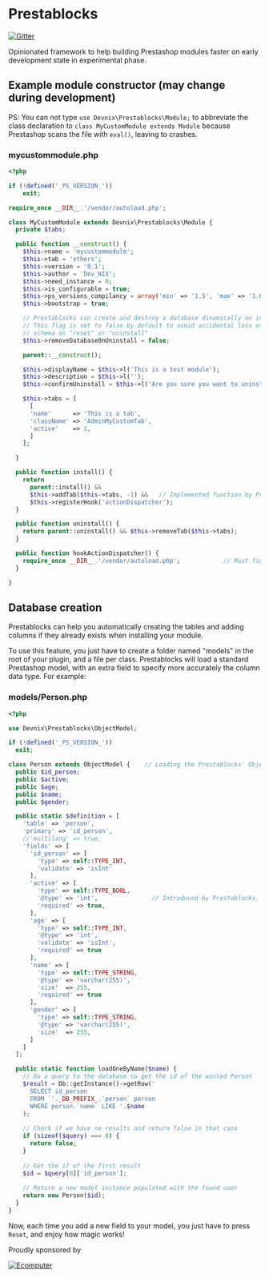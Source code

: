 # Prestablocks

[![Gitter](https://badges.gitter.im/DevNIX/prestablocks.svg)](https://gitter.im/DevNIX/prestablocks?utm_source=badge&utm_medium=badge&utm_campaign=pr-badge)

Opinionated framework to help building Prestashop modules faster on early development state in experimental phase.

## Example module constructor (may change during development)

PS: You can not type `use Devnix\Prestablocks\Module;` to abbreviate the class declaration to `class MyCustomModule extends Module` because Prestashop scans the file with `eval()`, leaving to crashes.

### mycustommodule.php
```php
<?php

if (!defined('_PS_VERSION_'))
	exit;

require_once __DIR__.'/vendor/autoload.php';

class MyCustomModule extends Devnix\Prestablocks\Module {
  private $tabs;

  public function __construct() {
    $this->name = 'mycustommodule';
    $this->tab = 'others';
    $this->version = '0.1';
    $this->author = 'Dev_NIX';
    $this->need_instance = 0;
    $this->is_configurable = true;
    $this->ps_versions_compilancy = array('min' => '1.5', 'max' => '1.6');
    $this->bootstrap = true;

    // Prestablocks can create and destroy a database dinamically on installation based on Prestashop ActiveRecord models.
    // This flag is set to false by default to avoid accidental loss of data. Set it to true to clean up your tables and 
    // schema on "reset" or "uninstall"
    $this->removeDatabaseOnUninstall = false;   

    parent::__construct();

    $this->displayName = $this->l('This is a test module');
    $this->description = $this->l('');
    $this->confirmUninstall = $this->l('Are you sure you want to uninstall?');

    $this->tabs = [
      [
      'name'      => 'This is a tab',
      'className' => 'AdminMyCustomTab',
      'active'    => 1,
      ]
    ];

  }

  public function install() {
    return
      parent::install() &&
      $this->addTab($this->tabs, -1) &&   // Implemented function by Prestablocks. Seemed like a standard in a lot of examples, and it's a repeated code never implemented.
      $this->registerHook('actionDispatcher');
  }

  public function uninstall() {
    return parent::uninstall() && $this->removeTab($this->tabs);
  }

  public function hookActionDispatcher() {
    require_once __DIR__.'/vendor/autoload.php';            // Must figure a better way to autoload your module dependencies on your custom classes
  }

}

```

## Database creation

Prestablocks can help you automatically creating the tables and adding columns if they already exists when installing your module.

To use this feature, you just have to create a folder named "models" in the root of your plugin, and a file per class. Prestablocks will load a standard Prestashop model, with an extra field to specify more accurately the column data type. For example:

### models/Person.php
```php
<?php

use Devnix\Prestablocks\ObjectModel;

if (!defined('_PS_VERSION_'))
  exit;

class Person extends ObjectModel {    // Loading the Prestablocks' ObjectModel (extending the Prestashop's one). To use the Prestashop's original class, extend \ObjectModel
  public $id_person;
  public $active;
  public $age;
  public $name;
  public $gender;

  public static $definition = [
    'table'	=> 'person',
    'primary' => 'id_person',
    //'multilang' => true,
    'fields' => [
      'id_person' => [
        'type' => self::TYPE_INT,
        'validate' => 'isInt'
      ],
      'active' => [
        'type' => self::TYPE_BOOL,
        '@type' => 'int',               // Introduced by Prestablocks. Required to specify the column type for MySQL
        'required' => true,
      ],
      'age' => [
        'type' => self::TYPE_INT,
        '@type' => 'int',
        'validate' => 'isInt',
        'required' => true
      ],
      'name' => [
        'type' => self::TYPE_STRING,
        '@type' => 'varchar(255)',
        'size'  => 255,
        'required' => true
      ],
      'gender' => [
        'type' => self::TYPE_STRING,
        '@type' => 'varchar(255)',
        'size'  => 255,
      ]
    ]
  ];

  public static function loadOneByName($name) {
    // Do a query to the database to get the id of the wanted Person
    $result = Db::getInstance()->getRow('
      SELECT id_person
      FROM `'._DB_PREFIX_.'person` person
      WHERE person.`name` LIKE '.$name
    );
    
    // Check if we have no results and return false in that case
    if (sizeof($query) === 0) {
      return false;
    }
		
    // Get the if of the first result
    $id = $query[0]['id_person'];
		
    // Return a new model instance populated with the found user
    return new Person($id);
  }
}
```

Now, each time you add a new field to your model, you just have to press `Reset`, and enjoy how magic works!

Proudly sponsored by

[![Ecomputer](http://www.ecomputer.es/imagenes/empresa/descargas/logotipo_ecomputer_alargado_azul_min.jpg)](http://www.ecomputer.es)
